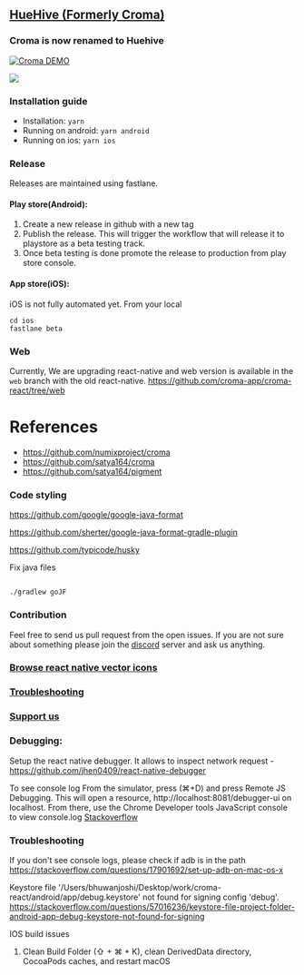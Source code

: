 ## [HueHive (Formerly Croma)](https://huehive.co)
### Croma is now renamed to Huehive ###

[![Croma DEMO](https://img.youtube.com/vi/KqrsdAuvW40/0.jpg)](https://www.youtube.com/watch?v=KqrsdAuvW40)

![](Croma_web.gif)

### Installation guide

- Installation: `yarn`
- Running on android: `yarn android`
- Running on ios: `yarn ios`

### Release

Releases are maintained using fastlane.

#### Play store(Android):

1. Create a new release in github with a new tag
2. Publish the release. This will trigger the workflow that will release it to playstore as a beta testing track.
3. Once beta testing is done promote the release to production from play store console.

#### App store(iOS):

iOS is not fully automated yet. From your local

```
cd ios
fastlane beta
```

### Web

Currently, We are upgrading react-native and web version is available in the `web` branch with the old react-native.
https://github.com/croma-app/croma-react/tree/web

# References

- https://github.com/numixproject/croma
- https://github.com/satya164/croma
- https://github.com/satya164/pigment

### Code styling

https://github.com/google/google-java-format

https://github.com/sherter/google-java-format-gradle-plugin

https://github.com/typicode/husky

Fix java files

```

./gradlew goJF

```

### Contribution

Feel free to send us pull request from the open issues. If you are not sure about something please join the [discord](https://discord.com/invite/ZSBVsBqDtg) server and ask us anything.

### [Browse react native vector icons](https://oblador.github.io/react-native-vector-icons/)

### [Troubleshooting](https://github.com/croma-app/croma-react/wiki/Troubleshooting)

### [Support us](https://www.buymeacoffee.com/kamalkishor1991)

### Debugging:

Setup the react native debugger. It allows to inspect network request - https://github.com/jhen0409/react-native-debugger

To see console log
From the simulator, press (⌘+D) and press Remote JS Debugging.
This will open a resource, http://localhost:8081/debugger-ui on localhost.
From there, use the Chrome Developer tools JavaScript console to view console.log
[Stackoverflow](https://stackoverflow.com/questions/30115372/how-to-do-logging-in-react-native)

### Troubleshooting

If you don't see console logs, please check if adb is in the path
https://stackoverflow.com/questions/17901692/set-up-adb-on-mac-os-x

Keystore file '/Users/bhuwanjoshi/Desktop/work/croma-react/android/app/debug.keystore' not found for signing config 'debug'.
https://stackoverflow.com/questions/57016236/keystore-file-project-folder-android-app-debug-keystore-not-found-for-signing

IOS build issues

1. Clean Build Folder (⇧ + ⌘ + K), clean DerivedData directory, CocoaPods caches, and restart macOS

